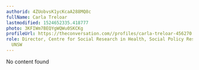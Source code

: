 ```yaml
---
authorid: 4ZUobvsK1ycKcaA288MQ8c
fullName: Carla Treloar
lastmodified: 1524652335.418777
photo: 3KFIWm7BEQYgWQWu0SKCKg
profileUrl: https://theconversation.com//profiles/carla-treloar-456270
role: Director, Centre for Social Research in Health, Social Policy Research Centre,
  UNSW
---
```

No content found